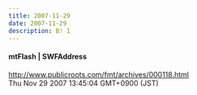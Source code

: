 ```yaml
---
title: 2007-11-29
date: 2007-11-29
description: B! 1
---
```


#### mtFlash | SWFAddress
http://www.publicroots.com/fmt/archives/000118.html<br>
Thu Nov 29 2007 13:45:04 GMT+0900 (JST)<br>


